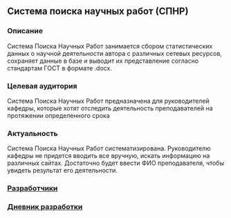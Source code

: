 ## Система поиска научных работ (СПНР)
### Описание
Система Поиска Научных Работ занимается сбором статистических данных о научной деятельности автора с различных сетевых ресурсов, сохраняет данные в базе и выводит их представление согласно стандартам ГОСТ в формате .docx.
### Целевая аудитория
Система Поиска Научных Работ предназначена для руководителей кафедры, которые хотят отследить деятельность преподавателей на протяжении определенного срока
### Актуальность
Система Поиска Научных Работ систематизирована. Руководителю кафедры не придется вводить все вручную, искать информацию на различных сайтах. Достаточно будет ввести ФИО преподавателя, чтобы увидеть результат его деятельности.
### [Разработчики](/about)
### [Дневник разработки](/development)